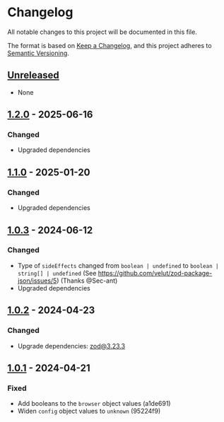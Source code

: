 # Changelog

All notable changes to this project will be documented in this file.

The format is based on [Keep a Changelog](https://keepachangelog.com/en/1.1.0/),
and this project adheres to [Semantic Versioning](https://semver.org/spec/v2.0.0.html).

## [Unreleased]

- None

## [1.2.0] - 2025-06-16

### Changed

- Upgraded dependencies

## [1.1.0] - 2025-01-20

### Changed

- Upgraded dependencies

## [1.0.3] - 2024-06-12

### Changed

- Type of `sideEffects` changed from `boolean | undefined` to `boolean | string[] | undefined` (See https://github.com/velut/zod-package-json/issues/5) (Thanks @Sec-ant)
- Upgraded dependencies

## [1.0.2] - 2024-04-23

### Changed

- Upgrade dependencies: zod@3.23.3

## [1.0.1] - 2024-04-21

### Fixed

- Add booleans to the `browser` object values (a1de691)
- Widen `config` object values to `unknown` (95224f9)

[unreleased]: https://github.com/velut/zod-package-json/compare/v1.2.0...HEAD
[1.2.0]: https://github.com/velut/zod-package-json/compare/v1.1.0...v1.2.0
[1.1.0]: https://github.com/velut/zod-package-json/compare/v1.0.3...v1.1.0
[1.0.3]: https://github.com/velut/zod-package-json/compare/v1.0.2...v1.0.3
[1.0.2]: https://github.com/velut/zod-package-json/compare/v1.0.1...v1.0.2
[1.0.1]: https://github.com/velut/zod-package-json/compare/v1.0.0...v1.0.1

